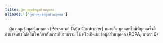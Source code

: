 ```yaml
---
title: ผู้ควบคุมข้อมูลส่วนบุคคล
aliases: ['ผู้ควบคุมข้อมูลส่วนบุคคล']
---
```


&emsp;ผู้ควบคุมข้อมูลส่วนบุคคล (Personal Data Controller)
หมายถึง บุคคลหรือนิติบุคคลซึ่งมีอำนาจหน้าที่ตัดสินใจเกี่ยวกับการเก็บรวบรวม ใช้
หรือเปิดเผยข้อมูลส่วนบุคคล (PDPA, มาตรา 6)
